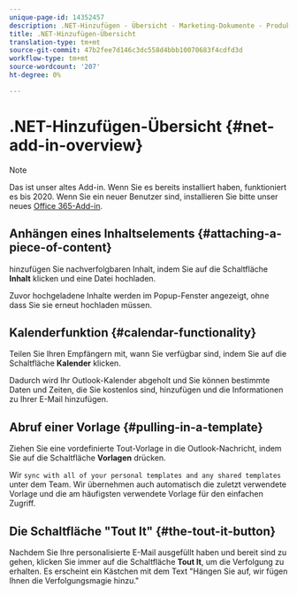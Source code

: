 ```yaml
---
unique-page-id: 14352457
description: .NET-Hinzufügen - Übersicht - Marketing-Dokumente - Produktdokumentation
title: .NET-Hinzufügen-Übersicht
translation-type: tm+mt
source-git-commit: 47b2fee7d146c3dc558d4bbb10070683f4cdfd3d
workflow-type: tm+mt
source-wordcount: '207'
ht-degree: 0%

---
```



# .NET-Hinzufügen-Übersicht {#net-add-in-overview}

>[!NOTE]
>
>Das ist unser altes Add-in. Wenn Sie es bereits installiert haben, funktioniert es bis 2020. Wenn Sie ein neuer Benutzer sind, installieren Sie bitte unser neues [Office 365-Add-in](http://s3.amazonaws.com/tout-user-store/outlook-mac/assets/install_tout_add-in_outlook_mac.pdf).

## Anhängen eines Inhaltselements {#attaching-a-piece-of-content}

hinzufügen Sie nachverfolgbaren Inhalt, indem Sie auf die Schaltfläche **Inhalt** klicken und eine Datei hochladen.

Zuvor hochgeladene Inhalte werden im Popup-Fenster angezeigt, ohne dass Sie sie erneut hochladen müssen.

## Kalenderfunktion {#calendar-functionality}

Teilen Sie Ihren Empfängern mit, wann Sie verfügbar sind, indem Sie auf die Schaltfläche **Kalender** klicken.

Dadurch wird Ihr Outlook-Kalender abgeholt und Sie können bestimmte Daten und Zeiten, die Sie kostenlos sind, hinzufügen und die Informationen zu Ihrer E-Mail hinzufügen.

## Abruf einer Vorlage {#pulling-in-a-template}

Ziehen Sie eine vordefinierte Tout-Vorlage in die Outlook-Nachricht, indem Sie auf die Schaltfläche **Vorlagen** drücken.

Wir `sync with all of your personal templates and any shared templates` unter dem Team. Wir übernehmen auch automatisch die zuletzt verwendete Vorlage und die am häufigsten verwendete Vorlage für den einfachen Zugriff.

## Die Schaltfläche &quot;Tout It&quot; {#the-tout-it-button}

Nachdem Sie Ihre personalisierte E-Mail ausgefüllt haben und bereit sind zu gehen, klicken Sie immer auf die Schaltfläche **Tout It**, um die Verfolgung zu erhalten. Es erscheint ein Kästchen mit dem Text &quot;Hängen Sie auf, wir fügen Ihnen die Verfolgungsmagie hinzu.&quot;
